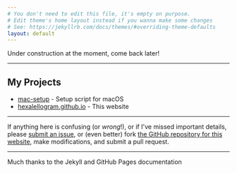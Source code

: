 ```yaml
---
# You don't need to edit this file, it's empty on purpose.
# Edit theme's home layout instead if you wanna make some changes
# See: https://jekyllrb.com/docs/themes/#overriding-theme-defaults
layout: default
---
```


Under construction at the moment, come back later!

---

## My Projects
- [mac-setup](https://github.com/hexalellogram/mac-setup) - Setup script for macOS
- [hexalellogram.github.io](https://github.com/hexalellogram/hexalellogram.github.io) - This website

---

If anything here is confusing (or _wrong_!), or if I've missed
important details, please
[submit an issue](https://github.com/hexalellogram/hexalellogram.github.io/issues), or (even
better) fork [the GitHub repository for this website](https://github.com/hexalellogram/hexalellogram.github.io),
make modifications, and submit a pull request.

---

Much thanks to the Jekyll and GitHub Pages documentation